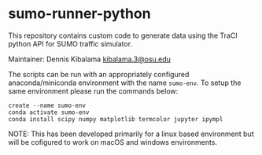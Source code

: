 # sumo-runner-python

This repository contains custom code to generate data using the TraCI python API for SUMO traffic simulator.

Maintainer: Dennis Kibalama kibalama.3@osu.edu

The scripts can be run with an appropriately configured anaconda/miniconda environment with the name `sumo-env`. To setup the same environment please run the commands below:

```shell 
create --name sumo-env
conda activate sumo-env
conda install scipy numpy matplotlib termcolor jupyter ipympl
```

NOTE: This has been developed primarily for a linux based environment but will be cofigured to work on macOS and windows environments. 
